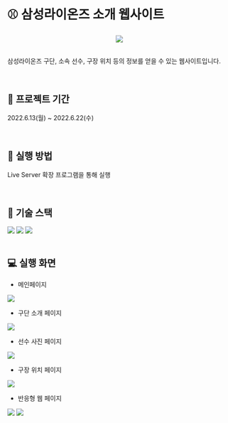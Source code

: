 # ⚾️ 삼성라이온즈 소개 웹사이트

<div align="center">
<img src="https://user-images.githubusercontent.com/87286246/226162301-699d5d60-33d5-48a7-88e7-86794c1d429a.png"></img>
</div>
<br />

<p>삼성라이온즈 구단, 소속 선수, 구장 위치 등의 정보를 얻을 수 있는 웹사이트입니다.</p></br>

## :date: 프로젝트 기간
<p>2022.6.13(월) ~ 2022.6.22(수)</p></br>

## :link: 실행 방법
<p>Live Server 확장 프로그램을 통해 실행</p></br>

## :hammer: 기술 스택
<div align=left>
<img src="https://img.shields.io/badge/html5-E34F26?style=for-the-badge&logo=html5&logoColor=white"> 
<img src="https://img.shields.io/badge/css-1572B6?style=for-the-badge&logo=css3&logoColor=white">
<img src="https://img.shields.io/badge/javascript-F7DF1E?style=for-the-badge&logo=javascript&logoColor=black">
</div></br>

## :computer: 실행 화면
- 메인페이지
<img src="https://user-images.githubusercontent.com/87286246/226162301-699d5d60-33d5-48a7-88e7-86794c1d429a.png">

- 구단 소개 페이지
<img src="https://user-images.githubusercontent.com/87286246/226162305-eb02a523-2fec-4dc7-b980-8cbd05913b8a.png">

- 선수 사진 페이지
<img src="https://user-images.githubusercontent.com/87286246/226162307-3cb95493-67fa-42a8-8173-f1afc1e03ed7.png">

- 구장 위치 페이지
<img src="https://user-images.githubusercontent.com/87286246/226162443-7b763a8a-7114-4a77-893d-854796ca03bd.png">

- 반응형 웹 페이지
<img src="https://user-images.githubusercontent.com/87286246/226162444-7d24b00a-94d7-4758-bdf6-454e7050d2d2.png">
<img src="https://user-images.githubusercontent.com/87286246/226162445-8f812cbb-73c8-47b9-aa4b-70e826809df0.png">
